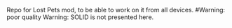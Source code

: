 Repo for Lost Pets mod, to be able to work on it from all devices.
#Warning: poor quality
Warning: SOLID is not presented here.
